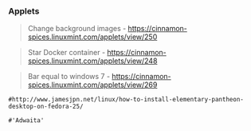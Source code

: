 ### Applets

> Change background images
	- https://cinnamon-spices.linuxmint.com/applets/view/250

> Star Docker container
	- https://cinnamon-spices.linuxmint.com/applets/view/248

> Bar equal to windows 7
	- https://cinnamon-spices.linuxmint.com/applets/view/269

	#http://www.jamesjpn.net/linux/how-to-install-elementary-pantheon-desktop-on-fedora-25/

	#'Adwaita'